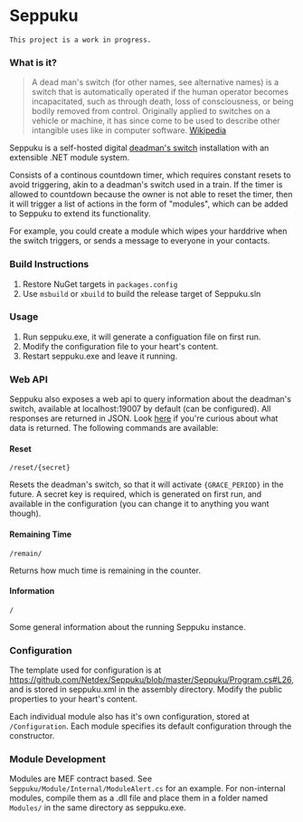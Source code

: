 # Seppuku
`This project is a work in progress.`

### What is it?
> A dead man's switch (for other names, see alternative names) is a switch that is automatically operated if the human operator becomes incapacitated, such as through death, loss of consciousness, or being bodily removed from control. Originally applied to switches on a vehicle or machine, it has since come to be used to describe other intangible uses like in computer software. [Wikipedia](https://en.wikipedia.org/wiki/Dead_man%27s_switch)

Seppuku is a self-hosted digital [deadman's switch](https://en.wikipedia.org/wiki/Dead_man%27s_switch) 
installation with an extensible .NET module system.

Consists of a continous countdown timer, which requires constant resets to avoid triggering, akin to a deadman's switch used 
in a train. If the timer is allowed to countdown because the owner is not able to reset the timer, then it will trigger a list 
of actions in the form of "modules", which can be added to Seppuku to extend its functionality.

For example, you could create a module which wipes your harddrive when the switch triggers, or sends a message to everyone 
in your contacts.


### Build Instructions
1. Restore NuGet targets in `packages.config`
2. Use `msbuild` or `xbuild` to build the release target of Seppuku.sln


### Usage
1. Run seppuku.exe, it will generate a configuation file on first run.
2. Modify the configuration file to your heart's content.
3. Restart seppuku.exe and leave it running.

### Web API
Seppuku also exposes a web api to query information about the deadman's switch, available at localhost:19007 by default (can be configured). All responses are returned in JSON. Look [here](https://github.com/Netdex/Seppuku/blob/master/Seppuku/Endpoint/IndexEndpoint.cs) if you're curious about what data is returned. The following commands are available:

#### Reset
```
/reset/{secret}
```
Resets the deadman's switch, so that it will activate `{GRACE_PERIOD}` in the future. A secret key is required, which is generated on first run, and available in the configuration (you can change it to anything you want though).

#### Remaining Time
```
/remain/
```
Returns how much time is remaining in the counter.

#### Information
```
/
```
Some general information about the running Seppuku instance.


### Configuration
The template used for configuration is at https://github.com/Netdex/Seppuku/blob/master/Seppuku/Program.cs#L26, 
and is stored in seppuku.xml in the assembly directory. Modify the public properties to your heart's content.

Each individual module also has it's own configuration, stored at `/Configuration`. Each module specifies its default 
configuration through the constructor.

### Module Development
Modules are MEF contract based. See `Seppuku/Module/Internal/ModuleAlert.cs` for an example. 
For non-internal modules, compile them as a .dll file and place them in a folder named `Modules/` in the same 
directory as seppuku.exe.
